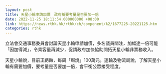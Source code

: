 ```yaml
---
layout: post
title: 天星小輪申請加價　政府稱要考量是否要加一倍
date: 2022-11-25 18:11:54.000000000 +08:00
link: https://news.rthk.hk/rthk/ch/component/k2/1677225-20221125.htm
categories: rthk
---
```


立法會交通事務委員會討論天星小輪申請加價，多名議員關注，加幅達一倍可能「因加得減」，令乘客量再減少，促請政府加快協助開拓天星小輪非票務收入。

天星小輪說，目前正虧蝕，每周「燃燒」100萬元。運輸及物流局說，了解天星小輪有需要加價，要考量是否要加一倍，會平衡公眾接受程度。
